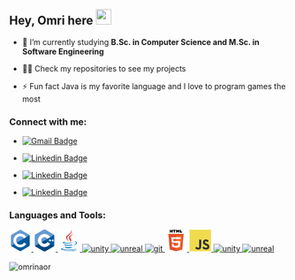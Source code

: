 ## Hey, Omri here <img src="https://media.giphy.com/media/hvRJCLFzcasrR4ia7z/giphy.gif" width="28px" height="28px">

- 🌱 I’m currently studying **B.Sc. in Computer Science and M.Sc. in Software Engineering**

- 👨‍💻 Check my repositories to see my projects

- ⚡ Fun fact Java is my favorite language and I love to program games the most


<h3 align="left">Connect with me:</h3>
<p align="left">

- [![Gmail Badge](https://img.shields.io/badge/-omrin2011@gmail.com-c14438?style=flat-square&logo=Gmail&logoColor=white&link=mailto:omrin2011@gmail.com)](mailto:omrin2011@gmail.com)

- [![Linkedin Badge](https://img.shields.io/badge/-Linkedin-blue?style=flat-square&logo=Linkedin&logoColor=white&link=https://www.linkedin.com/in/omri-naor-240b3615a/)](https://www.linkedin.com/in/omri-naor-240b3615a)

- [![Linkedin Badge](https://img.shields.io/badge/-YouTube-darkred?style=flat-square&logo=YouTube&logoColor=white&link=https://youtube.com/playlist?list=PLjM-7xdVMXQBc6nZ0xLmCruK6uq5sg1Ka/)](https://youtube.com/playlist?list=PLjM-7xdVMXQBc6nZ0xLmCruK6uq5sg1Ka)

- [![Linkedin Badge](https://img.shields.io/badge/-Facebook-darkblue?style=flat-square&logo=Facebook&logoColor=white&link=https://fb.com/omri.naor1)](https://fb.com/omri.naor1)


</p>
<h3 align="left">Languages and Tools:</h3>
<p align="left"> <a href="https://www.cprogramming.com/" target="_blank" rel="noreferrer"> <img src="https://raw.githubusercontent.com/devicons/devicon/master/icons/c/c-original.svg" alt="c" width="40" height="40"/> </a> <a href="https://www.w3schools.com/cpp/" target="_blank" rel="noreferrer"> <img src="https://raw.githubusercontent.com/devicons/devicon/master/icons/cplusplus/cplusplus-original.svg" alt="cplusplus" width="40" height="40"/> </a> <a href="https://www.java.com" target="_blank" rel="noreferrer"> <img src="https://raw.githubusercontent.com/devicons/devicon/master/icons/java/java-original.svg" alt="java" width="40" height="40"/> </a> <a href="https://unity.com/" target="_blank" rel="noreferrer"> <img src="https://www.vectorlogo.zone/logos/unity3d/unity3d-icon.svg" alt="unity" width="40" height="40"/> </a> <a href="https://unrealengine.com/" target="_blank" rel="noreferrer"> <img src="https://raw.githubusercontent.com/kenangundogan/fontisto/036b7eca71aab1bef8e6a0518f7329f13ed62f6b/icons/svg/brand/unreal-engine.svg" alt="unreal" width="40" height="40"/> </a> <a href="https://git-scm.com/" target="_blank" rel="noreferrer"> <img src="https://www.vectorlogo.zone/logos/git-scm/git-scm-icon.svg" alt="git" width="40" height="40"/> </a> <a href="https://www.w3.org/html/" target="_blank" rel="noreferrer"> <img src="https://raw.githubusercontent.com/devicons/devicon/master/icons/html5/html5-original-wordmark.svg" alt="html5" width="40" height="40"/> </a> <a href="https://developer.mozilla.org/en-US/docs/Web/JavaScript" target="_blank" rel="noreferrer"> <img src="https://raw.githubusercontent.com/devicons/devicon/master/icons/javascript/javascript-original.svg" alt="javascript" width="40" height="40"/> </a> <a href="https://unity.com/" target="_blank" rel="noreferrer"> <img src="https://www.vectorlogo.zone/logos/unity3d/unity3d-icon.svg" alt="unity" width="40" height="40"/> </a> <a href="https://unrealengine.com/" target="_blank" rel="noreferrer"> <img src="https://raw.githubusercontent.com/kenangundogan/fontisto/036b7eca71aab1bef8e6a0518f7329f13ed62f6b/icons/svg/brand/unreal-engine.svg" alt="unreal" width="40" height="40"/> </a></p>

<p><img align="center" src="https://github-readme-stats.vercel.app/api/top-langs?username=omrinaor&show_icons=true&locale=en&layout=compact" alt="omrinaor" /></p>
